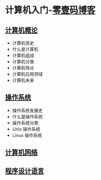 # 计算机入门-[零壹码博客](https://lingyima.com)

## [计算机概论](./computer-concepts/)

- 计算机简史
- 什么是计算机
- 计算机组成
- 计算机分类
- 计算机特点
- 计算机应用领域
- 计算机未来

## [操作系统](./operating-system/)

- 操作系统发展史
- 什么是操作系统
- 操作系统分类
- Unix 操作系统
- Linux 操作系统

## [计算机网络](./computer-network/)

## [程序设计语言](./programming-language/)